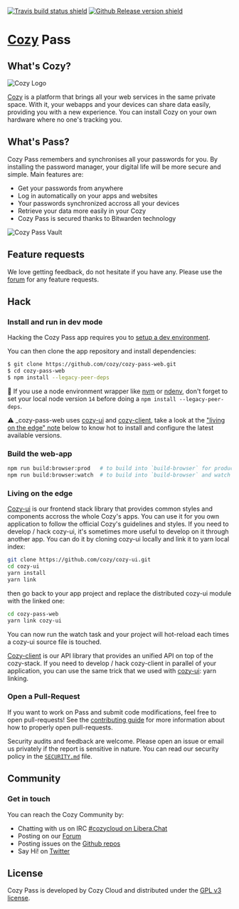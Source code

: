 [![Travis build status shield](https://img.shields.io/travis/com/cozy/cozy-pass-web/master.svg)](https://travis-ci.org/cozy/cozy-pass-web)
[![Github Release version shield](https://img.shields.io/github/tag/cozy/cozy-pass-web.svg)](https://github.com/cozy/cozy-pass-web/releases)

[Cozy] Pass 
=======================

What's Cozy?
------------

![Cozy Logo](https://cdn.rawgit.com/cozy/cozy-guidelines/master/templates/cozy_logo_small.svg)

[Cozy] is a platform that brings all your web services in the same private space.  With it, your webapps and your devices can share data easily, providing you with a new experience. You can install Cozy on your own hardware where no one's tracking you.


What's Pass?
------------------

Cozy Pass remembers and synchronises all your passwords for you. By installing the password manager, your digital life will be more secure and simple. Main features are:

- Get your passwords from anywhere
- Log in automatically on your apps and websites
- Your passwords synchronized accross all your devices
- Retrieve your data more easily in your Cozy
- Cozy Pass is secured thanks to Bitwarden technology

![Cozy Pass Vault](https://raw.githubusercontent.com/cozy/cozy-pass-web/master/stores/cozy/screenshots/en/screenshot01.png "My Vault")


Feature requests
------------------

We love getting feedback, do not hesitate if you have any. Please use the [forum](https://forum.cozy.io/) for any feature requests.

Hack
------------------

### Install and run in dev mode

Hacking the Cozy Pass app requires you to [setup a dev environment][setup].

You can then clone the app repository and install dependencies:

```sh
$ git clone https://github.com/cozy/cozy-pass-web.git
$ cd cozy-pass-web
$ npm install --legacy-peer-deps
```

:pushpin: If you use a node environment wrapper like [nvm] or [ndenv], don't forget to set your local node version `14` before doing a `npm install --legacy-peer-deps`.

:warning: _cozy-pass-web uses [cozy-ui] and [cozy-client], take a look at the ["living on the edge" note](#living-on-the-edge) below to know hot to install and configure the latest available versions.


### Build the web-app

```bash
npm run build:browser:prod   # to build into `build-browser` for production
npm run build:browser:watch  # to build into `build-browser` and watch changes
```

### Living on the edge

[Cozy-ui] is our frontend stack library that provides common styles and components accross the whole Cozy's apps. You can use it for you own application to follow the official Cozy's guidelines and styles. If you need to develop / hack cozy-ui, it's sometimes more useful to develop on it through another app. You can do it by cloning cozy-ui locally and link it to yarn local index:

```sh
git clone https://github.com/cozy/cozy-ui.git
cd cozy-ui
yarn install
yarn link
```

then go back to your app project and replace the distributed cozy-ui module with the linked one:

```sh
cd cozy-pass-web
yarn link cozy-ui
```

You can now run the watch task and your project will hot-reload each times a cozy-ui source file is touched.

[Cozy-client] is our API library that provides an unified API on top of the cozy-stack. If you need to develop / hack cozy-client in parallel of your application, you can use the same trick that we used with [cozy-ui]: yarn linking.

### Open a Pull-Request

If you want to work on Pass and submit code modifications, feel free to open pull-requests! See the [contributing guide][contribute] for more information about how to properly open pull-requests.

Security audits and feedback are welcome. Please open an issue or email us privately if the report is sensitive in nature. You can read our security policy in the [`SECURITY.md`][security] file.


Community
------------------

### Get in touch

You can reach the Cozy Community by:

- Chatting with us on IRC [#cozycloud on Libera.Chat][libera]
- Posting on our [Forum][forum]
- Posting issues on the [Github repos][github]
- Say Hi! on [Twitter][twitter]

License
-------

Cozy Pass is developed by Cozy Cloud and distributed under the [GPL v3 license][gpl-3.0].

[contribute]: https://github.com/cozy/cozy-stack/blob/master/docs/CONTRIBUTING.md
[cozy-client]: https://github.com/cozy/cozy-client
[cozy-ui]: https://github.com/cozy/cozy-ui
[cozy]: https://cozy.io "Cozy Cloud"
[forum]: https://forum.cozy.io/
[github]: https://github.com/cozy/
[gpl-3.0]: LICENSE.txt
[libera]: https://web.libera.chat/#cozycloud
[ndenv]: https://github.com/riywo/ndenv
[nvm]: https://github.com/creationix/nvm
[security]: https://github.com/cozy/cozy-stack/blob/master/docs/security.md
[setup]: https://docs.cozy.io/en/tutorials/app/#install-the-development-environment "Cozy dev docs: Set up the Development Environment"
[twitter]: https://twitter.com/cozycloud
